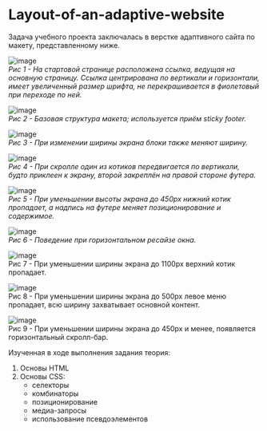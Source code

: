 # Layout-of-an-adaptive-website

Задача учебного проекта заключалась в верстке адаптивного сайта по макету, представленному ниже.

![image](https://user-images.githubusercontent.com/80825993/226525403-b5969164-29b0-458c-9b0d-8ded523b0dc5.png)<br>
_Рис 1 - На стартовой странице расположена ссылка, ведущая на основную страницу. Ссылка центрирована по вертикали и горизонтали, имеет увеличенный размер шрифта, не перекрашивается в фиолетовый при переходе по ней._

![image](https://user-images.githubusercontent.com/80825993/226525517-c86c3a27-5dca-4753-81ea-0390615de1a4.png)<br>
_Рис 2 - Базовая структура макета; используется приём sticky footer._

![image](https://user-images.githubusercontent.com/80825993/226525676-4207ca95-ab9e-451f-b8a7-401e10fa460a.png)<br>
_Рис 3 - При изменении ширины экрана блоки также меняют ширину._

![image](https://user-images.githubusercontent.com/80825993/226525867-24b2eaac-893c-4292-83a8-35e672989e2a.png)<br>
_Рис 4 - При скролле один из котиков передвигается по вертикали, будто приклеен к экрану, второй закреплён на правой стороне футера._

![image](https://user-images.githubusercontent.com/80825993/226525959-98b709cd-3c6f-40e5-b209-07d895e1e110.png)<br>
_Рис 5 - При уменьшении высоты экрана до 450px нижний котик пропадает, а надпись на футере меняет позиционирование и содержимое._

![image](https://user-images.githubusercontent.com/80825993/226526043-a7e1ee8a-97a6-41df-a06b-333f7397e6c6.png)<br>
_Рис 6 - Поведение при горизонтальном ресайзе окна._

![image](https://user-images.githubusercontent.com/80825993/226526126-7b7b5dbe-976e-46f3-b56a-37c470a7cad1.png)<br>
Рис 7 - При уменьшении ширины экрана до 1100px верхний котик пропадает.

![image](https://user-images.githubusercontent.com/80825993/226526188-19786e14-f5e9-41da-900f-6fef3bf8e6e4.png)<br>
Рис 8 - При уменьшении ширины экрана до 500px левое меню пропадает, всю ширину захватывает основной контент.

![image](https://user-images.githubusercontent.com/80825993/226526227-5b0922d6-45c7-43f2-ba72-0ad21ed1fbe6.png)<br>
Рис 9 - При уменьшении ширины экрана до 450px и менее, появляется горизонтальный скролл-бар.

Изученная в ходе выполнения задания теория:
1. Основы HTML
2. Основы CSS:
   * селекторы
   * комбинаторы
   * позиционирование
   * медиа-запросы
   * использование псевдоэлементов

